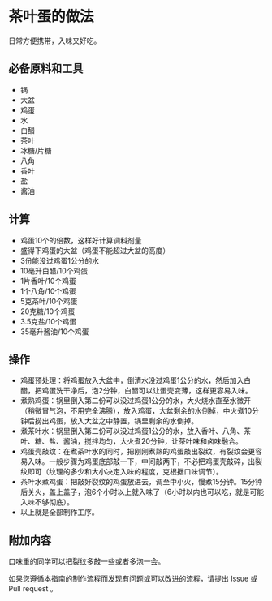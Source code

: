 # 茶叶蛋的做法

日常方便携带，入味又好吃。

## 必备原料和工具

- 锅
- 大盆
- 鸡蛋
- 水
- 白醋
- 茶叶
- 冰糖/片糖
- 八角
- 香叶
- 盐
- 酱油


## 计算

- 鸡蛋10个的倍数，这样好计算调料剂量
- 盛得下鸡蛋的大盆（鸡蛋不能超过大盆的高度）
- 3份能没过鸡蛋1公分的水
- 10毫升白醋/10个鸡蛋
- 1片香叶/10个鸡蛋
- 1个八角/10个鸡蛋
- 5克茶叶/10个鸡蛋
- 20克糖/10个鸡蛋
- 3.5克盐/10个鸡蛋
- 35毫升酱油/10个鸡蛋


## 操作

- 鸡蛋预处理：将鸡蛋放入大盆中，倒清水没过鸡蛋1公分的水，然后加入白醋，把鸡蛋洗干净后，泡2分钟，白醋可以让蛋壳变薄，这样更容易入味。
- 煮熟鸡蛋：锅里倒入第二份可以没过鸡蛋1公分的水，大火烧水直至水微开（稍微冒气泡，不用完全沸腾），放入鸡蛋，大盆剩余的水倒掉，中火煮10分钟后捞出鸡蛋，放入大盆之中静置，锅里剩余的水倒掉。
- 煮茶叶水：锅里倒入第二份可以没过鸡蛋1公分的水，放入香叶、八角、茶叶、糖、盐、酱油，搅拌均匀，大火煮20分钟，让茶叶味和卤味融合。
- 鸡蛋壳敲纹：在煮茶叶水的同时，把刚刚煮熟的鸡蛋敲出裂纹，有裂纹会更容易入味。一般步骤为鸡蛋底部敲一下，中间敲两下，不必把鸡蛋壳敲碎，出裂纹即可（纹理的多少和大小决定入味的程度，克根据口味调节）。
- 茶叶水煮鸡蛋：把敲好裂纹的鸡蛋放进去，调至中小火，慢煮15分钟。15分钟后关火，盖上盖子，泡6个小时以上就入味了（6小时以内也可以吃，就是可能入味不够彻底）。
- 以上就是全部制作工序。


## 附加内容

口味重的同学可以把裂纹多敲一些或者多泡一会。

如果您遵循本指南的制作流程而发现有问题或可以改进的流程，请提出 Issue 或 Pull request 。
